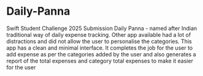 # Daily-Panna
Swift Student Challenge 2025 Submission
Daily Panna - named after Indian traditional way of daily expense tracking. Other app available had a lot of distractions and did not allow the user to personalise the categories. This app has a clean and minimal interface. It completes the job for the user to add expense as per the categories added by the user and also generates a report of the total expenses and category total expenses to make it easier for the user  

